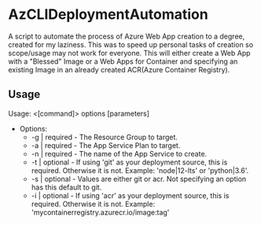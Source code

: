 # AzCLIDeploymentAutomation

A script to automate the process of Azure Web App creation to a degree, created for my laziness. This was to speed up personal tasks of creation so scope/usage may not work for everyone. This will either create a Web App with a "Blessed" Image or a Web Apps for Container and specifying an existing Image in an already created ACR(Azure Container Registry).

## Usage 
Usage: <[command]> options [parameters]
- Options:
    - -g | required - The Resource Group to target.
    - -a | required - The App Service Plan to target.
    - -n | required - The name of the App Service to create.
    - -t | optional - If using 'git' as your deployment source, this is required. Otherwise it is not. Example: 'node|12-lts' or 'python|3.6'.
    - -s | optional - Values are either git or acr. Not specifying an option has this default to git.
    - -i | optional - If using 'acr' as your deployment source, this is required. Otherwise it is not. Example: 'mycontainerregistry.azurecr.io/image:tag'
